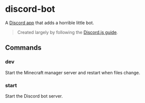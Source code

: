 # discord-bot

A [Discord app](https://discord.com/developers/applications/818225796924702740/bot)
that adds a horrible little bot.

> Created largely by following the [Discord.js guide](https://discordjs.guide/).

## Commands

### dev

Start the Minecraft manager server and restart when files change.

### start

Start the Discord bot server.
